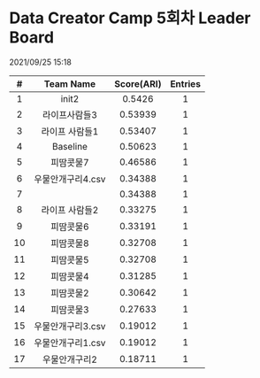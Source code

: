 # Data Creator Camp 5회차 Leader Board
2021/09/25 15:18

|#|Team Name|Score(ARI)|Entries|  
|:---:|:---:|:---:|:---:|  
|1|init2|0.5426|1|  
|2|라이프사람들3|0.53939|1|  
|3|라이프 사람들1|0.53407|1|  
|4|Baseline|0.50623|1|  
|5|피땀콧물7|0.46586|1|  
|6|우물안개구리4.csv|0.34388|1|  
|7||0.34388|1|  
|8|라이프 사람들2|0.33275|1|  
|9|피땀콧물6|0.33191|1|  
|10|피땀콧물8|0.32708|1|  
|11|피땀콧물5|0.32708|1|  
|12|피땀콧물4|0.31285|1|  
|13|피땀콧물2|0.30642|1|  
|14|피땀콧물3|0.27633|1|  
|15|우물안개구리3.csv|0.19012|1|  
|16|우물안개구리1.csv|0.19012|1|  
|17|우물안개구리2|0.18711|1|  
